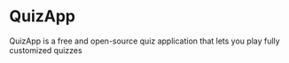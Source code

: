 # QuizApp
QuizApp is a free and open-source quiz application that lets you play fully customized quizzes
